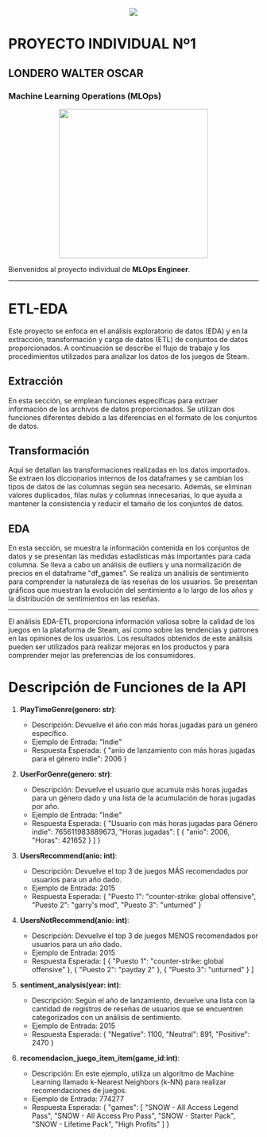 <p align="center">
    <img src="https://d31uz8lwfmyn8g.cloudfront.net/Assets/logo-henry-white-lg.png">
</p>

# PROYECTO INDIVIDUAL Nº1
## LONDERO WALTER OSCAR
### Machine Learning Operations (MLOps)

<p align="center">
    <img src="https://user-images.githubusercontent.com/67664604/217914153-1eb00e25-ac08-4dfa-aaf8-53c09038f082.png" height=300>
</p>

Bienvenidos al proyecto individual de **MLOps Engineer**.

---

# ETL-EDA

Este proyecto se enfoca en el análisis exploratorio de datos (EDA) y en la extracción, transformación y carga de datos (ETL) de conjuntos de datos proporcionados. A continuación se describe el flujo de trabajo y los procedimientos utilizados para analizar los datos de los juegos de Steam.

## Extracción
En esta sección, se emplean funciones específicas para extraer información de los archivos de datos proporcionados. Se utilizan dos funciones diferentes debido a las diferencias en el formato de los conjuntos de datos.

## Transformación
Aquí se detallan las transformaciones realizadas en los datos importados. Se extraen los diccionarios internos de los dataframes y se cambian los tipos de datos de las columnas según sea necesario. Además, se eliminan valores duplicados, filas nulas y columnas innecesarias, lo que ayuda a mantener la consistencia y reducir el tamaño de los conjuntos de datos.

## EDA
En esta sección, se muestra la información contenida en los conjuntos de datos y se presentan las medidas estadísticas más importantes para cada columna. Se lleva a cabo un análisis de outliers y una normalización de precios en el dataframe "df_games". Se realiza un análisis de sentimiento para comprender la naturaleza de las reseñas de los usuarios. Se presentan gráficos que muestran la evolución del sentimiento a lo largo de los años y la distribución de sentimientos en las reseñas.

---

El análisis EDA-ETL proporciona información valiosa sobre la calidad de los juegos en la plataforma de Steam, así como sobre las tendencias y patrones en las opiniones de los usuarios. Los resultados obtenidos de este análisis pueden ser utilizados para realizar mejoras en los productos y para comprender mejor las preferencias de los consumidores.



# Descripción de Funciones de la API

1. **PlayTimeGenre(genero: str)**:
   - Descripción: Devuelve el año con más horas jugadas para un género específico.
   - Ejemplo de Entrada: "Indie"
   - Respuesta Esperada: { "anio de lanzamiento con más horas jugadas para el género indie": 2006 }

2. **UserForGenre(genero: str)**:
   - Descripción: Devuelve el usuario que acumula más horas jugadas para un género dado y una lista de la acumulación de horas jugadas por año.
   - Ejemplo de Entrada: "Indie"
   - Respuesta Esperada: {
       "Usuario con más horas jugadas para Género indie": 765611983889673,
       "Horas jugadas": [
         {
           "anio": 2006,
           "Horas": 421652
         }
       ]
     }

3. **UsersRecommend(anio: int)**:
   - Descripción: Devuelve el top 3 de juegos MÁS recomendados por usuarios para un año dado.
   - Ejemplo de Entrada: 2015
   - Respuesta Esperada: {
       "Puesto 1": "counter-strike: global offensive",
       "Puesto 2": "garry's mod",
       "Puesto 3": "unturned"
     }

4. **UsersNotRecommend(anio: int)**:
   - Descripción: Devuelve el top 3 de juegos MENOS recomendados por usuarios para un año dado.
   - Ejemplo de Entrada: 2015
   - Respuesta Esperada: [
       { "Puesto 1": "counter-strike: global offensive" },
       { "Puesto 2": "payday 2" },
       { "Puesto 3": "unturned" }
     ]

5. **sentiment_analysis(year: int)**:
   - Descripción: Según el año de lanzamiento, devuelve una lista con la cantidad de registros de reseñas de usuarios que se encuentren categorizados con un análisis de sentimiento.
   - Ejemplo de Entrada: 2015
   - Respuesta Esperada: { "Negative": 1100, "Neutral": 891, "Positive": 2470 }

6. **recomendacion_juego_item_item(game_id:int)**:
   - Descripción: En este ejemplo, utiliza un algoritmo de Machine Learning llamado k-Nearest Neighbors (k-NN) para realizar recomendaciones de juegos.
   - Ejemplo de Entrada: 774277
   - Respuesta Esperada: {
       "games": [
         "SNOW - All Access Legend Pass",
         "SNOW - All Access Pro Pass",
         "SNOW - Starter Pack",
         "SNOW - Lifetime Pack",
         "High Profits"
       ]
     }

